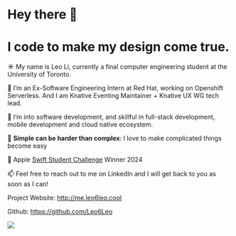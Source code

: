 # Hey there 👋

# I code to make my design come true.

☀️ My name is Leo Li, currently a final computer engineering student at the University of Toronto. 

🌱 I’m an Ex-Software Engineering Intern at Red Hat, working on Openshift Serverless. And I am Knative Eventing Maintainer + Knative UX WG tech lead.

👯 I’m into software development, and skillful in full-stack development, mobile development and cloud native ecosystem.

🤠 **Simple can be harder than complex**: I love to make complicated things become easy

 Apple [Swift Student Challenge](https://developer.apple.com/swift-student-challenge/) Winner 2024

📫 Feel free to reach out to me on LinkedIn and I will get back to you as soon as I can!

Project Website: http://me.leo6leo.cool

Github: https://github.com/Leo6Leo


![](https://komarev.com/ghpvc/?username=Leo6Leo&color=green&style=for-the-badge)

<!--
<a href="https://github.com/Leo6Leo">
  <img align="center" src="https://github-readme-stats.vercel.app/api?username=Leo6Leo&show_icons=true&line_height=27&count_private=true&title_color=ffffff&text_color=c9cacc&icon_color=2bbc8a&bg_color=1d1f21" alt="Leo's GitHub Stats" />
  --!>
</a>
<!--
**Leo6Leo/Leo6Leo** is a ✨ _special_ ✨ repository because its `README.md` (this file) appears on your GitHub profile.

Here are some ideas to get you started:

- 🔭 I’m currently working on ...
- 🌱 I’m currently learning ...
- 👯 I’m looking to collaborate on ...
- 🤔 I’m looking for help with ...
- 💬 Ask me about ...
- 📫 How to reach me: ...
- 😄 Pronouns: ...
- ⚡ Fun fact: ...
-->
